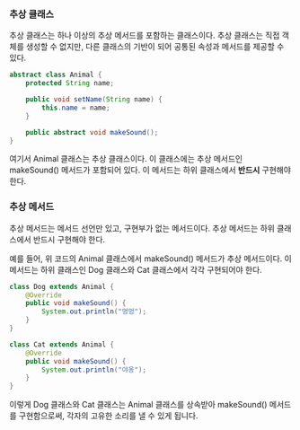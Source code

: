 ### 추상 클래스
추상 클래스는 하나 이상의 추상 메서드를 포함하는 클래스이다. 추상 클래스는 직접 객체를 생성할 수 없지만, 다른 클래스의 기반이 되어 공통된 속성과 메서드를 제공할 수 있다.

```java
abstract class Animal {
    protected String name;

    public void setName(String name) {
        this.name = name;
    }

    public abstract void makeSound();
}
```

여기서 Animal 클래스는 추상 클래스이다. 이 클래스에는 추상 메서드인 makeSound() 메서드가 포함되어 있다. 이 메서드는 하위 클래스에서 **반드시** 구현해야 한다.

### 추상 메서드
추상 메서드는 메서드 선언만 있고, 구현부가 없는 메서드이다. 추상 메서드는 하위 클래스에서 반드시 구현해야 한다.

예를 들어, 위 코드의 Animal 클래스에서 makeSound() 메서드가 추상 메서드이다. 이 메서드는 하위 클래스인 Dog 클래스와 Cat 클래스에서 각각 구현되어야 한다.

```java
class Dog extends Animal {
    @Override
    public void makeSound() {
        System.out.println("멍멍");
    }
}

class Cat extends Animal {
    @Override
    public void makeSound() {
        System.out.println("야옹");
    }
}
```

이렇게 Dog 클래스와 Cat 클래스는 Animal 클래스를 상속받아 makeSound() 메서드를 구현함으로써, 각자의 고유한 소리를 낼 수 있게 됩니다.
